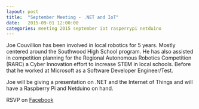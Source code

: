 ```yaml
---
layout: post
title:  "September Meeting - .NET and IoT"
date:   2015-09-01 12:00:00
categories: meeting 2015 september iot rasperrypi netduino
---
```

Joe Couvillion has been involved in local robotics for 5 years. Mostly centered around the Southwood High School program. He has also assisted in competition planning for the Regional Autonomous Robotics Competition (RARC) a Cyber Innovation effort to increase STEM in local schools. Before that he worked at Microsoft as a Software Developer Engineer/Test.

Joe will be giving a presentation on .NET and the Internet of Things and will have a Raspberry Pi and Netduino on hand.

RSVP on [Facebook](https://www.facebook.com/events/921517431255486/)